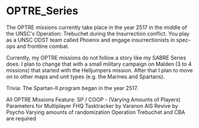 # OPTRE_Series
The OPTRE missions currently take place in the year 2517 in the middle of the UNSC's Operation: Trebuchet during the Insurrection conflict. You play as a UNSC ODST team called Phoenix and engage insurrectionists in spec-ops and frontline combat.

Currently, my OPTRE missions do not follow a story like my SABRE Series does. I plan to change that with a small military campaign on Malden (3 to 4 missions) that started with the Helljumpers mission. After that I plan to move on to other maps and unit types (e.g. the Marines and Spartans).

Trivia: The Spartan-II program began in the year 2517.

All OPTRE Missions Feature:
SP / COOP - (Varying Amounts of Players)
Parameters for Multiplayer 
  FHQ Tasktracker by Varanon
  AIS Revive by Psycho
  Varying amounts of randomization
  Operation Trebuchet and CBA are required
